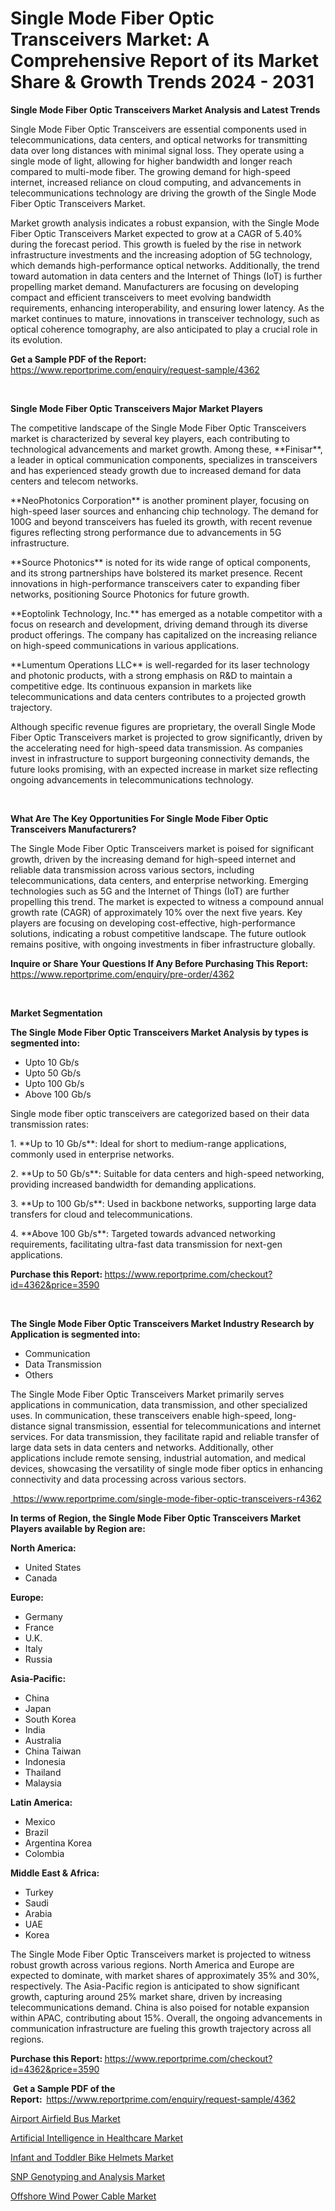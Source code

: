 <p><h1>Single Mode Fiber Optic Transceivers Market: A Comprehensive Report of its Market Share & Growth Trends 2024 - 2031</h1></p><p><strong>Single Mode Fiber Optic Transceivers Market Analysis and Latest Trends</strong></p>
<p><p>Single Mode Fiber Optic Transceivers are essential components used in telecommunications, data centers, and optical networks for transmitting data over long distances with minimal signal loss. They operate using a single mode of light, allowing for higher bandwidth and longer reach compared to multi-mode fiber. The growing demand for high-speed internet, increased reliance on cloud computing, and advancements in telecommunications technology are driving the growth of the Single Mode Fiber Optic Transceivers Market.</p><p>Market growth analysis indicates a robust expansion, with the Single Mode Fiber Optic Transceivers Market expected to grow at a CAGR of 5.40% during the forecast period. This growth is fueled by the rise in network infrastructure investments and the increasing adoption of 5G technology, which demands high-performance optical networks. Additionally, the trend toward automation in data centers and the Internet of Things (IoT) is further propelling market demand. Manufacturers are focusing on developing compact and efficient transceivers to meet evolving bandwidth requirements, enhancing interoperability, and ensuring lower latency. As the market continues to mature, innovations in transceiver technology, such as optical coherence tomography, are also anticipated to play a crucial role in its evolution.</p></p>
<p><strong>Get a Sample PDF of the Report:&nbsp;</strong> <a href="https://www.reportprime.com/enquiry/request-sample/4362">https://www.reportprime.com/enquiry/request-sample/4362</a></p>
<p>&nbsp;</p>
<p><strong>Single Mode Fiber Optic Transceivers Major Market Players</strong></p>
<p><p>The competitive landscape of the Single Mode Fiber Optic Transceivers market is characterized by several key players, each contributing to technological advancements and market growth. Among these, **Finisar**, a leader in optical communication components, specializes in transceivers and has experienced steady growth due to increased demand for data centers and telecom networks.</p><p>**NeoPhotonics Corporation** is another prominent player, focusing on high-speed laser sources and enhancing chip technology. The demand for 100G and beyond transceivers has fueled its growth, with recent revenue figures reflecting strong performance due to advancements in 5G infrastructure.</p><p>**Source Photonics** is noted for its wide range of optical components, and its strong partnerships have bolstered its market presence. Recent innovations in high-performance transceivers cater to expanding fiber networks, positioning Source Photonics for future growth.</p><p>**Eoptolink Technology, Inc.** has emerged as a notable competitor with a focus on research and development, driving demand through its diverse product offerings. The company has capitalized on the increasing reliance on high-speed communications in various applications.</p><p>**Lumentum Operations LLC** is well-regarded for its laser technology and photonic products, with a strong emphasis on R&D to maintain a competitive edge. Its continuous expansion in markets like telecommunications and data centers contributes to a projected growth trajectory.</p><p>Although specific revenue figures are proprietary, the overall Single Mode Fiber Optic Transceivers market is projected to grow significantly, driven by the accelerating need for high-speed data transmission. As companies invest in infrastructure to support burgeoning connectivity demands, the future looks promising, with an expected increase in market size reflecting ongoing advancements in telecommunications technology.</p></p>
<p>&nbsp;</p>
<p><strong>What Are The Key Opportunities For Single Mode Fiber Optic Transceivers Manufacturers?</strong></p>
<p><p>The Single Mode Fiber Optic Transceivers market is poised for significant growth, driven by the increasing demand for high-speed internet and reliable data transmission across various sectors, including telecommunications, data centers, and enterprise networking. Emerging technologies such as 5G and the Internet of Things (IoT) are further propelling this trend. The market is expected to witness a compound annual growth rate (CAGR) of approximately 10% over the next five years. Key players are focusing on developing cost-effective, high-performance solutions, indicating a robust competitive landscape. The future outlook remains positive, with ongoing investments in fiber infrastructure globally.</p></p>
<p><strong>Inquire or Share Your Questions If Any Before Purchasing This Report:</strong> <a href="https://www.reportprime.com/enquiry/pre-order/4362">https://www.reportprime.com/enquiry/pre-order/4362</a></p>
<p>&nbsp;</p>
<p><strong>Market Segmentation</strong></p>
<p><strong>The Single Mode Fiber Optic Transceivers Market Analysis by types is segmented into:</strong></p>
<p><ul><li>Upto 10 Gb/s</li><li>Upto 50 Gb/s</li><li>Upto 100 Gb/s</li><li>Above 100 Gb/s</li></ul></p>
<p><p>Single mode fiber optic transceivers are categorized based on their data transmission rates: </p><p>1. **Up to 10 Gb/s**: Ideal for short to medium-range applications, commonly used in enterprise networks.</p><p>  </p><p>2. **Up to 50 Gb/s**: Suitable for data centers and high-speed networking, providing increased bandwidth for demanding applications.</p><p>3. **Up to 100 Gb/s**: Used in backbone networks, supporting large data transfers for cloud and telecommunications.</p><p>4. **Above 100 Gb/s**: Targeted towards advanced networking requirements, facilitating ultra-fast data transmission for next-gen applications.</p></p>
<p><strong>Purchase this Report:&nbsp;</strong><a href="https://www.reportprime.com/checkout?id=4362&price=3590">https://www.reportprime.com/checkout?id=4362&price=3590</a></p>
<p>&nbsp;</p>
<p><strong>The Single Mode Fiber Optic Transceivers Market Industry Research by Application is segmented into:</strong></p>
<p><ul><li>Communication</li><li>Data Transmission</li><li>Others</li></ul></p>
<p><p>The Single Mode Fiber Optic Transceivers Market primarily serves applications in communication, data transmission, and other specialized uses. In communication, these transceivers enable high-speed, long-distance signal transmission, essential for telecommunications and internet services. For data transmission, they facilitate rapid and reliable transfer of large data sets in data centers and networks. Additionally, other applications include remote sensing, industrial automation, and medical devices, showcasing the versatility of single mode fiber optics in enhancing connectivity and data processing across various sectors.</p></p>
<p><a href="https://www.reportprime.com/single-mode-fiber-optic-transceivers-r4362">&nbsp;https://www.reportprime.com/single-mode-fiber-optic-transceivers-r4362</a></p>
<p><strong>In terms of Region, the Single Mode Fiber Optic Transceivers Market Players available by Region are:</strong></p>
<p>
    <p> <strong> North America: </strong>
        <ul>
            <li>United States</li>
            <li>Canada</li>
        </ul>
        </p> 
    <p> <strong> Europe: </strong>
        <ul>
            <li>Germany</li>
            <li>France</li>
            <li>U.K.</li>
            <li>Italy</li>
            <li>Russia</li>
        </ul>
        </p> 
    <p> <strong> Asia-Pacific: </strong>
        <ul>
            <li>China</li>
            <li>Japan</li>
            <li>South Korea</li>
            <li>India</li>
            <li>Australia</li>
            <li>China Taiwan</li>
            <li>Indonesia</li>
            <li>Thailand</li>
            <li>Malaysia</li>
        </ul>
        </p> 
    <p> <strong> Latin America: </strong>
        <ul>
            <li>Mexico</li>
            <li>Brazil</li>
            <li>Argentina Korea</li>
            <li>Colombia</li>
        </ul>
        </p> 
    <p> <strong> Middle East & Africa: </strong>
        <ul>
            <li>Turkey</li>
            <li>Saudi</li>
            <li>Arabia</li>
            <li>UAE</li>
            <li>Korea</li>
        </ul>
    </p>
    </p>
<p><p>The Single Mode Fiber Optic Transceivers market is projected to witness robust growth across various regions. North America and Europe are expected to dominate, with market shares of approximately 35% and 30%, respectively. The Asia-Pacific region is anticipated to show significant growth, capturing around 25% market share, driven by increasing telecommunications demand. China is also poised for notable expansion within APAC, contributing about 15%. Overall, the ongoing advancements in communication infrastructure are fueling this growth trajectory across all regions.</p></p>
<p><strong>Purchase this Report: </strong><a href="https://www.reportprime.com/checkout?id=4362&price=3590">https://www.reportprime.com/checkout?id=4362&price=3590</a></p>
<p>&nbsp;<strong>Get a Sample PDF of the Report:&nbsp;&nbsp;</strong><a href="https://www.reportprime.com/enquiry/request-sample/4362">https://www.reportprime.com/enquiry/request-sample/4362</a></p>
<p><strong></strong></p>
<p><p><a href="https://issuu.com/reportprime-2/docs/airport-airfield-bus-market-size-20_910109b245112a">Airport Airfield Bus Market</a></p><p><a href="https://www.linkedin.com/pulse/analyzing-artificial-intelligence-healthcare-market-dynamics-ucgke?trackingId=7ajDaLp3QpmWge%2BwxA55VA%3D%3D">Artificial Intelligence in Healthcare Market</a></p><p><a href="https://issuu.com/reportprime-2/docs/infant-and-toddler-bike-helmets-mar_e7036d873912f3">Infant and Toddler Bike Helmets Market</a></p><p><a href="https://www.linkedin.com/pulse/global-snp-genotyping-analysis-market-focus-product-type-t1rre?trackingId=5reWlMghSUKQ8APt9hsyDw%3D%3D">SNP Genotyping and Analysis Market</a></p><p><a href="https://github.com/RunaHaque64/Market-Research-Report-List-1/blob/main/offshore-wind-power-cable-market.md">Offshore Wind Power Cable Market</a></p></p>